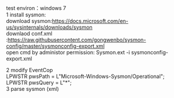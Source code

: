 
test environ：windows 7  \
1 install sysmon: \
download sysmon:https://docs.microsoft.com/en-us/sysinternals/downloads/sysmon \
downlaod conf.xml :https://raw.githubusercontent.com/gongwenbo/sysmon-config/master/sysmonconfig-export.xml \
open cmd by administor permission: Sysmon.ext -i sysmonconfig-export.xml

2 modify EventCop\
    LPWSTR pwsPath = L"Microsoft-Windows-Sysmon/Operational"; \
    LPWSTR pwsQuery = L"*"; \
3 parse sysmon (xml) 
